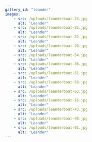 ```yaml
---
gallery_id: "leander"
images:
    - src: /uploads/leanderboat-23.jpg
      alt: "Leander"
    - src: /uploads/leanderboat-25.jpg
      alt: "Leander"
    - src: /uploads/leanderboat-32.jpg
      alt: "Leander"
    - src: /uploads/leanderboat-20.jpg
      alt: "Leander"
    - src: /uploads/leanderboat-54.jpg
      alt: "Leander"
    - src: /uploads/leanderboat-36.jpg
      alt: "Leander"
    - src: /uploads/leanderboat-51.jpg
      alt: "Leander"
    - src: /uploads/leanderboat-59.jpg
      alt: "Leander"
    - src: /uploads/leanderboat-63.jpg
      alt: "Leander"
    - src: /uploads/leanderboat-16.jpg
      alt: "Leander"
    - src: /uploads/leanderboat-43.jpg
      alt: "Leander"
    - src: /uploads/leanderboat-48.jpg
      alt: "Leander"
    - src: /uploads/leanderboat-01.jpg
      alt: "Leander"
---
```

